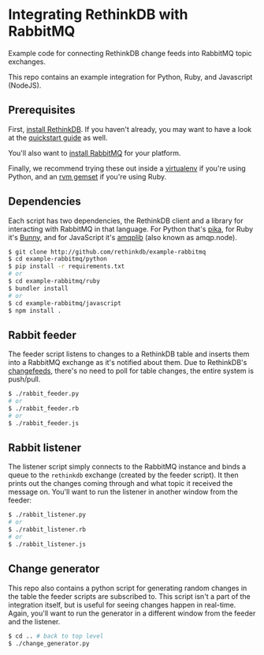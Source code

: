 # Integrating RethinkDB with RabbitMQ #

Example code for connecting RethinkDB change feeds into RabbitMQ topic
exchanges.

This repo contains an example integration for Python, Ruby, and
Javascript (NodeJS).

## Prerequisites

First, [install RethinkDB](http://rethinkdb.com/docs/install/). If you
haven't already, you may want to have a look at the
[quickstart guide](http://rethinkdb.com/docs/quickstart) as well.

You'll also want to
[install RabbitMQ](https://www.rabbitmq.com/download.html) for your
platform.

Finally, we recommend trying these out inside a
[virtualenv](virtualenv.readthedocs.com) if you're using Python, and
an [rvm gemset](https://rvm.io/) if you're using Ruby.

## Dependencies

Each script has two dependencies, the RethinkDB client and a library
for interacting with RabbitMQ in that language. For Python that's
[pika](http://pika.readthedocs.org), for Ruby it's
[Bunny](http://rubybunny.info), and for JavaScript it's
[amqplib](http://www.squaremobius.net/amqp.node) (also known as
amqp.node).

```bash
$ git clone http://github.com/rethinkdb/example-rabbitmq
$ cd example-rabbitmq/python
$ pip install -r requirements.txt
# or
$ cd example-rabbitmq/ruby
$ bundler install
# or
$ cd example-rabbitmq/javascript
$ npm install .
```

## Rabbit feeder

The feeder script listens to changes to a RethinkDB table and inserts
them into a RabbitMQ exchange as it's notified about them. Due to
RethinkDB's [changefeeds](http://rethinkdb.com/docs/changefeeds),
there's no need to poll for table changes, the entire system is
push/pull.

```bash
$ ./rabbit_feeder.py
# or
$ ./rabbit_feeder.rb
# or
$ ./rabbit_feeder.js
```

## Rabbit listener

The listener script simply connects to the RabbitMQ instance and binds
a queue to the `rethinkdb` exchange (created by the feeder script). It
then prints out the changes coming through and what topic it received
the message on. You'll want to run the listener in another window from
the feeder:

```bash
$ ./rabbit_listener.py
# or
$ ./rabbit_listener.rb
# or
$ ./rabbit_listener.js
```

## Change generator

This repo also contains a python script for generating random changes
in the table the feeder scripts are subscribed to. This script isn't a
part of the integration itself, but is useful for seeing changes
happen in real-time. Again, you'll want to run the generator in a
different window from the feeder and the listener.

```bash
$ cd .. # back to top level
$ ./change_generator.py
```
